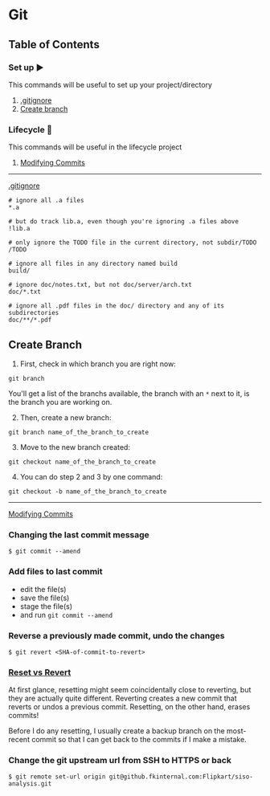 # Git

## Table of Contents

### Set up ▶️
This commands will be useful to set up your project/directory
1) [.gitignore](#ignoringFiles)
2) [Create branch](#creatingBranches)

### Lifecycle 🔄
This commands will be useful in the lifecycle project
1) [Modifying Commits](#modifyingCommits)

-----------

[.gitignore](https://www.toptal.com/developers/gitignore)
```
# ignore all .a files
*.a

# but do track lib.a, even though you're ignoring .a files above
!lib.a

# only ignore the TODO file in the current directory, not subdir/TODO
/TODO

# ignore all files in any directory named build
build/

# ignore doc/notes.txt, but not doc/server/arch.txt
doc/*.txt

# ignore all .pdf files in the doc/ directory and any of its subdirectories
doc/**/*.pdf

```

## <a name="creatingBranches">Create Branch</a>

1. First, check in which branch you are right now:   
```
git branch
```
You'll get a list of the branchs available, the branch with an ```*``` next to it, is the branch you are working on.

2. Then, create a new branch:
```
git branch name_of_the_branch_to_create
```

3. Move to the new branch created:
```
git checkout name_of_the_branch_to_create
```

4. You can do step 2 and 3 by one command:
```
git checkout -b name_of_the_branch_to_create
```
-----------

[Modifying Commits](https://classroom.udacity.com/courses/ud123/lessons/f02167ad-3ba7-40e0-a157-e5320a5b0dc8/concepts/e176503b-3eae-4b22-a1b3-2953bab3d5e5)

### Changing the last commit message
`$ git commit --amend`

### Add files to last commit
* edit the file(s)
* save the file(s)
* stage the file(s)
* and run `git commit --amend`

### Reverse a previously made commit, undo the changes
`$ git revert <SHA-of-commit-to-revert>`

### [Reset vs Revert](https://classroom.udacity.com/courses/ud123/lessons/f02167ad-3ba7-40e0-a157-e5320a5b0dc8/concepts/fed81eb7-49b4-4129-9f6b-8201e0796fd8)
At first glance, resetting might seem coincidentally close to reverting, but they are actually quite different. Reverting creates a new commit that reverts or undos a previous commit. Resetting, on the other hand, erases commits!

Before I do any resetting, I usually create a backup branch on the most-recent commit so that I can get back to the commits if I make a mistake.

### Change the git upstream url from SSH to HTTPS or back
`$ git remote set-url origin git@github.fkinternal.com:Flipkart/siso-analysis.git`